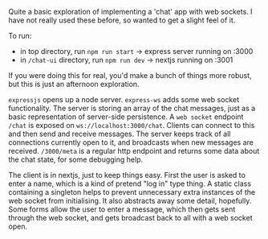 Quite a basic exploration of implementing a 'chat' app with web sockets. I have not really used these before, so wanted to get a slight feel of it.

To run:
- in top directory, run `npm run start` -> express server running on :3000
- in `/chat-ui` directory, run `npm run dev` -> nextjs running on :3001

If you were doing this for real, you'd make a bunch of things more robust, but this is just an afternoon exploration.

`expressjs` opens up a node server. `express-ws` adds some web socket functionality. The server is storing an array of the chat messages, just as a basic representation of server-side persistence. A `web socket` endpoint `/chat` is exposed on `ws://localhost:3000/chat`. Clients can connect to this and then send and receive messages. The server keeps track of all connections currently open to it, and broadcasts when new messages are received. `/3000/meta` is a regular http endpoint and returns some data about the chat state, for some debugging help.

The client is in nextjs, just to keep things easy. First the user is asked to enter a name, which is a kind of pretend "log in" type thing. A static class containing a singleton helps to prevent unnecessary extra instances of the web socket from initialising. It also abstracts away some detail, hopefully. Some forms allow the user to enter a message, which then gets sent through the web socket, and gets broadcast back to all with a web socket open.